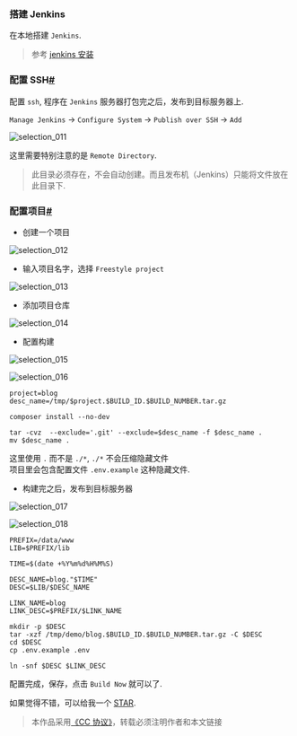 ### 搭建 Jenkins

在本地搭建 `Jenkins`.

> 参考 [jenkins 安装](https://github.com/codcodog/Blog/issues/106)

### 配置 SSH[#](https://learnku.com/articles/22920?order_by=vote_count&#a7d68d)

配置 `ssh`, 程序在 `Jenkins` 服务器打包完之后，发布到目标服务器上.

`Manage Jenkins` -> `Configure System` -> `Publish over SSH` -> `Add`

![selection_011](https://user-images.githubusercontent.com/18098145/51800736-b03c4e80-226e-11e9-8550-3c04fb02ac22.png)

这里需要特别注意的是 `Remote Directory`.

> 此目录必须存在，不会自动创建。而且发布机（Jenkins）只能将文件放在此目录下.

### 配置项目[#](https://learnku.com/articles/22920?order_by=vote_count&#b34c0e)

-   创建一个项目

![selection_012](https://user-images.githubusercontent.com/18098145/51801044-89cce200-2273-11e9-994f-6e05ef20b6a0.png)

-   输入项目名字，选择 `Freestyle project`

![selection_013](https://user-images.githubusercontent.com/18098145/51800912-cdbee780-2271-11e9-91ce-b9959763223c.png)

-   添加项目仓库

![selection_014](https://user-images.githubusercontent.com/18098145/51801000-0ca16d00-2273-11e9-88e9-360568d7ac60.png)

-   配置构建

![selection_015](https://user-images.githubusercontent.com/18098145/51801066-e7f9c500-2273-11e9-8a44-3d6995982b3d.png)

![selection_016](https://user-images.githubusercontent.com/18098145/51801093-3313d800-2274-11e9-9e71-3f1612751c71.png)

```
project=blog
desc_name=/tmp/$project.$BUILD_ID.$BUILD_NUMBER.tar.gz

composer install --no-dev

tar -cvz  --exclude='.git' --exclude=$desc_name -f $desc_name .
mv $desc_name .
```

这里使用 `.` 而不是 `./*`, `./*` 不会压缩隐藏文件  
项目里会包含配置文件 `.env.example` 这种隐藏文件.

-   构建完之后，发布到目标服务器

![selection_017](https://cdn.learnku.com/uploads/images/202011/27/30597/X4Y2yR5MGz.png!large)

![selection_018](https://user-images.githubusercontent.com/18098145/51801289-c1895900-2276-11e9-943e-918b47e9c487.png)

```
PREFIX=/data/www
LIB=$PREFIX/lib

TIME=$(date +%Y%m%d%H%M%S)

DESC_NAME=blog."$TIME"
DESC=$LIB/$DESC_NAME

LINK_NAME=blog
LINK_DESC=$PREFIX/$LINK_NAME

mkdir -p $DESC
tar -xzf /tmp/demo/blog.$BUILD_ID.$BUILD_NUMBER.tar.gz -C $DESC
cd $DESC
cp .env.example .env

ln -snf $DESC $LINK_DESC
```

配置完成，保存，点击 `Build Now` 就可以了.

如果觉得不错，可以给我一个 [STAR](https://github.com/codcodog/Blog).

> 本作品采用[《CC 协议》](https://learnku.com/docs/guide/cc4.0/6589)，转载必须注明作者和本文链接